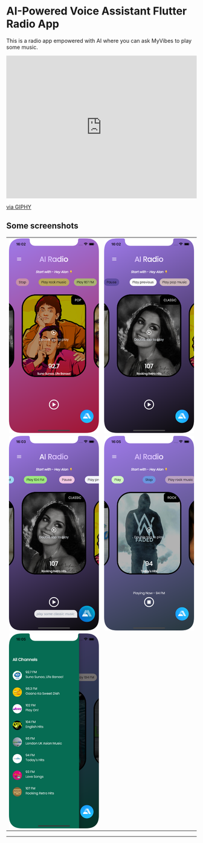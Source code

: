 # AI-Powered Voice Assistant Flutter Radio App

This is a radio app empowered with AI where you can ask MyVibes to play some music.

<div style="width:100%;height:0;padding-bottom:75%;position:relative;"><iframe src="https://giphy.com/embed/8339vBsczA8s8" width="100%" height="100%" style="position:absolute" frameBorder="0" class="giphy-embed" allowFullScreen></iframe></div><p><a href="https://giphy.com/gifs/boombox-adidas-breakdance-8339vBsczA8s8">via GIPHY</a></p>


## Some screenshots

|                                      |                                      |
| ------------------------------------ | ------------------------------------ |
| <img src="ss/ai1.png"  width="300"/> | <img src="ss/ai2.png"  width="300"/> |
| <img src="ss/ai3.png" width="300"/>  | <img src="ss/ai4.png" width="300"/>  |
| <img src="ss/ai5.png" width="300"/>  |

---

